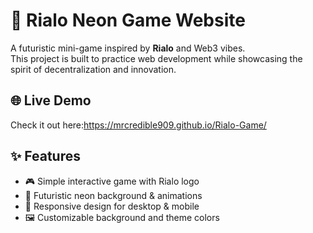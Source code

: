 # 🚀 Rialo Neon Game Website

A futuristic mini-game inspired by **Rialo** and Web3 vibes.  
This project is built to practice web development while showcasing the spirit of decentralization and innovation.

## 🌐 Live Demo
Check it out here:https://mrcredible909.github.io/Rialo-Game/

## ✨ Features
- 🎮 Simple interactive game with Rialo logo
- 🌌 Futuristic neon background & animations
- 📱 Responsive design for desktop & mobile
- 🖼 Customizable background and theme colors


